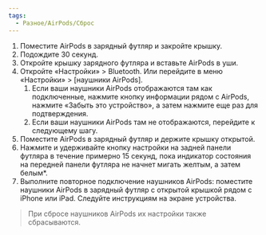 ```yaml
---
tags:
  - Разное/AirPods/Сброс
---
```

1. Поместите AirPods в зарядный футляр и закройте крышку.
2. Подождите 30 секунд.
3. Откройте крышку зарядного футляра и вставьте AirPods в уши.
4. Откройте «Настройки» > Bluetooth. Или перейдите в меню «Настройки» > [наушники AirPods].
	1. Если ваши наушники AirPods отображаются там как подключенные, нажмите кнопку информации  рядом с AirPods, нажмите «Забыть это устройство», а затем нажмите еще раз для подтверждения.
	2. Если ваши наушники AirPods там не отображаются, перейдите к следующему шагу.
5. Поместите AirPods в зарядный футляр и держите крышку открытой.
6. Нажмите и удерживайте кнопку настройки на задней панели футляра в течение примерно 15 секунд, пока индикатор состояния на передней панели футляра не начнет мигать желтым, а затем белым*.
7. Выполните повторное подключение наушников AirPods: поместите наушники AirPods в зарядный футляр с открытой крышкой рядом с iPhone или iPad. Следуйте инструкциям на экране устройства.

> При сбросе наушников AirPods их настройки также сбрасываются.

